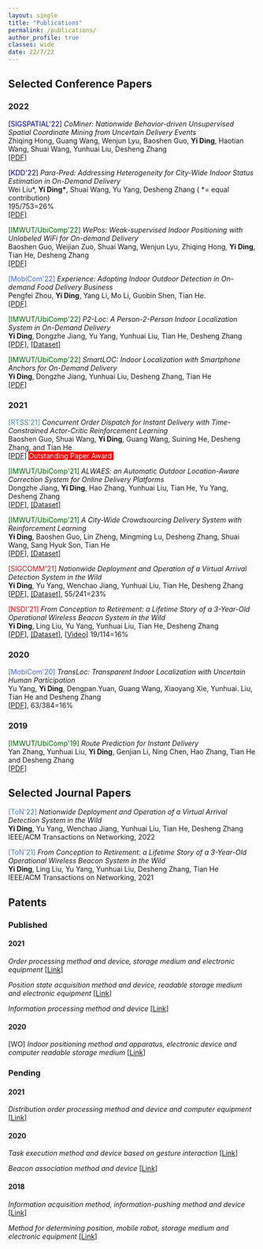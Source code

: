 ```yaml
---
layout: single
title: "Publications"
permalink: /publications/
author_profile: true
classes: wide
date: 22/7/22
---
```


## Selected Conference Papers

### 2022
<span style="color:DarkBlue">[SIGSPATIAL'22]</span> *CoMiner: Nationwide Behavior-driven Unsupervised Spatial Coordinate Mining from Uncertain Delivery Events* <br> Zhiqing Hong, Guang Wang, Wenjun Lyu, Baoshen Guo, **Yi Ding**, Haotian Wang, Shuai Wang, Yunhuai Liu, Desheng Zhang<br>[[PDF]](https://www.dropbox.com/s/qqkg1szfrdzy6in/paper_37.pdf?dl=0)<br>

<span style="color:Navy">[KDD'22]</span> *Para-Pred: Addressing Heterogeneity for City-Wide Indoor Status Estimation in On-Demand Delivery* <br>
Wei Liu*, **Yi Ding\***, Shuai Wang, Yu Yang, Desheng Zhang ( *= equal contribution) <br>
195/753=26%<br>[[PDF]](https://dl.acm.org/doi/pdf/10.1145/3534678.3539167)<br>

<span style="color:DarkGreen">[IMWUT/UbiComp'22]</span> *WePos: Weak-supervised Indoor Positioning with Unlabeled WiFi for On-demand Delivery* <br>Baoshen Guo, Weijian Zuo, Shuai Wang, Wenjun Lyu, Zhiqing Hong, **Yi Ding**, Tian He, Desheng Zhang <br>[[PDF]](https://dl.acm.org/doi/pdf/10.1145/3534574)<br>

<span style="color:RoyalBlue">[MobiCom'22]</span> *Experience: Adopting Indoor Outdoor Detection in On-demand Food Delivery Business* <br>Pengfei Zhou, **Yi Ding**, Yang Li, Mo Li, Guobin Shen, Tian He. <br>[[PDF]](https://wands.sg/publications/full_list/papers/MobiCom_22_1.pdf)

<span style="color:DarkGreen">[IMWUT/UbiComp'22]</span> *P2-Loc: A Person-2-Person Indoor Localization System in On-Demand Delivery* <br>
**Yi Ding**, Dongzhe Jiang, Yu Yang, Yunhuai Liu, Tian He, Desheng Zhang<br>[[PDF]](https://dl.acm.org/doi/pdf/10.1145/3517238), [[Dataset]](https://tianchi.aliyun.com/dataset/dataDetail?dataId=119097)

<span style="color:DarkGreen">[IMWUT/UbiComp'22]</span> *SmartLOC: Indoor Localization with Smartphone Anchors for On-Demand Delivery* <br>
**Yi Ding**, Dongzhe Jiang, Yunhuai Liu, Desheng Zhang, Tian He<br>
[[PDF]](https://dl.acm.org/doi/pdf/10.1145/3494972)

### 2021

<span style="color:SteelBlue">[RTSS'21]</span> *Concurrent Order Dispatch for Instant Delivery with Time-Constrained Actor-Critic Reinforcement Learning* <br>
Baoshen Guo, Shuai Wang, **Yi Ding**, Guang Wang, Suining He, Desheng Zhang, and Tian He <br> [[PDF](https://uconnuclab.github.io/publications/2021/Conference/guo-rtss-2021.pdf)]  <span style="background-color:red;color:White"> Outstanding Paper Award </span>

<span style="color:DarkGreen">[IMWUT/UbiComp'21]</span> *ALWAES: an Automatic Outdoor Location-Aware Correction System for Online Delivery Platforms* <br>
Dongzhe Jiang, **Yi Ding**, Hao Zhang, Yunhuai Liu, Tian He, Yu Yang, Desheng Zhang <br>
[[PDF](https://dl.acm.org/doi/pdf/10.1145/3478081)], [[Dataset]](https://tianchi.aliyun.com/dataset/dataDetail?dataId=107267)

<span style="color:DarkGreen">[IMWUT/UbiComp'21]</span> *A City-Wide Crowdsourcing Delivery System with Reinforcement Learning*  <br>
**Yi Ding**, Baoshen Guo, Lin Zheng, Mingming Lu, Desheng Zhang, Shuai Wang, Sang Hyuk Son, Tian He <br>
[[PDF](https://dl.acm.org/doi/pdf/10.1145/3478117)], [[Dataset]](https://tianchi.aliyun.com/dataset/dataDetail?dataId=106807)

<span style="color:FireBrick">[SIGCOMM'21]</span> *Nationwide Deployment and Operation of a Virtual Arrival Detection System in the Wild* <br>
**Yi Ding**, Yu Yang, Wenchao Jiang, Yunhuai Liu, Tian He, Desheng Zhang <br>
[[PDF](https://dl.acm.org/doi/pdf/10.1145/3452296.3472911)], [[Dataset]](https://tianchi.aliyun.com/dataset/dataDetail?dataId=103969), 55/241=23%

<span style="color:Red">[NSDI'21]</span> *From Conception to Retirement: a Lifetime Story of a 3-Year-Old Operational Wireless Beacon System in the Wild* <br>
**Yi Ding**, Ling Liu, Yu Yang, Yunhuai Liu, Tian He, Desheng Zhang <br>
[[PDF](https://www.usenix.org/system/files/nsdi21spring-ding.pdf)], [[Dataset]](https://tianchi.aliyun.com/dataset/dataDetail?dataId=76359), [[Video](https://www.youtube.com/watch?v=PV9MUVwGw8o)] 19/114=16%

### 2020

<span style="color:RoyalBlue">[MobiCom'20]</span> *TransLoc: Transparent Indoor Localization with Uncertain Human Participation* <br>
Yu Yang,  **Yi Ding**, Dengpan.Yuan, Guang Wang, Xiaoyang Xie, Yunhuai. Liu, Tian He and Desheng Zhang <br>
[[PDF](Research/Publications/files/transloc.pdf)], 63/384=16%

### 2019 

<span style="color:DarkGreen">[IMWUT/UbiComp'19]</span> *Route Prediction for Instant Delivery*  <br>
Yan Zhang, Yunhuai Liu, **Yi Ding**, Genjian Li, Ning Chen, Hao Zhang, Tian He and Desheng Zhang <br>
[[PDF](https://static.aminer.cn/upload/pdf/804/626/236/5d77773b47c8f76646d17f1f_0.pdf)]

## Selected Journal Papers
<span style="color:SteelBlue">[ToN'22]</span> *Nationwide Deployment and Operation of a Virtual Arrival Detection System in the Wild* <br>
**Yi Ding**, Yu Yang, Wenchao Jiang, Yunhuai Liu, Tian He, Desheng Zhang <br>
IEEE/ACM Transactions on Networking, 2022

<span style="color:SteelBlue">[ToN'21]</span> *From Conception to Retirement: a Lifetime Story of a 3-Year-Old Operational Wireless Beacon System in the Wild* <br>
**Yi Ding**, Ling Liu, Yu Yang, Yunhuai Liu, Desheng Zhang, Tian He <br>
IEEE/ACM Transactions on Networking, 2021

## Patents

### Published

#### 2021

*Order processing method and device, storage medium and electronic equipment* [[Link](https://patents.google.com/patent/CN112365219A/en)]

*Position state acquisition method and device, readable storage medium and electronic equipment* [[Link](https://patents.google.com/patent/CN109639787B/en)]

*Information processing method and device* [[Link](https://patents.google.com/patent/CN109362040A/en)]

#### 2020

[WO] *Indoor positioning method and apparatus, electronic device and computer readable storage medium* [[Link](https://patents.google.com/patent/WO2021008148A1/en)]


### Pending

#### 2021

*Distribution order processing method and device and computer equipment* [[Link](https://patents.google.com/patent/CN112734311A/en)]

#### 2020

*Task execution method and device based on gesture interaction* [[Link](https://patents.google.com/patent/CN112612362A/en)]

*Beacon association method and device* [[Link](https://patents.google.com/patent/CN112533300A/en)]

#### 2018

*Information acquisition method, information-pushing method and device* [[Link](https://patents.google.com/patent/CN109597959A/en)]

*Method for determining position, mobile robot, storage medium and electronic equipment* [[Link](https://patents.google.com/patent/CN109540127A/en)]
